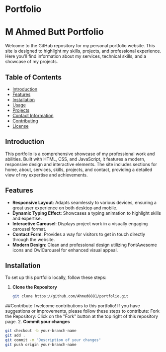 # Portfolio
# M Ahmed Butt Portfolio

Welcome to the GitHub repository for my personal portfolio website. This site is designed to highlight my skills, projects, and professional experience. Here you'll find information about my services, technical skills, and a showcase of my projects.

## Table of Contents

- [Introduction](#introduction)
- [Features](#features)
- [Installation](#installation)
- [Usage](#usage)
- [Projects](#projects)
- [Contact Information](#contact-information)
- [Contributing](#contributing)
- [License](#license)

## Introduction

This portfolio is a comprehensive showcase of my professional work and abilities. Built with HTML, CSS, and JavaScript, it features a modern, responsive design and interactive elements. The site includes sections for home, about, services, skills, projects, and contact, providing a detailed view of my expertise and achievements.

## Features

- **Responsive Layout**: Adapts seamlessly to various devices, ensuring a great user experience on both desktop and mobile.
- **Dynamic Typing Effect**: Showcases a typing animation to highlight skills and expertise.
- **Interactive Carousel**: Displays project work in a visually engaging carousel format.
- **Contact Form**: Provides a way for visitors to get in touch directly through the website.
- **Modern Design**: Clean and professional design utilizing FontAwesome icons and OwlCarousel for enhanced visual appeal.

## Installation

To set up this portfolio locally, follow these steps:

1. **Clone the Repository**
   ```bash
   git clone https://github.com/Ahmed8881/portfolio.git
##Contribute
I welcome contributions to this portfolio! If you have suggestions or improvements, please follow these steps to contribute:
Fork the Repository: Click on the "Fork" button at the top right of this repository page.
2. **Commit your changes**
 ```bash
git checkout -b your-branch-name
git add .
git commit -m "Description of your changes"
git push origin your-branch-name


